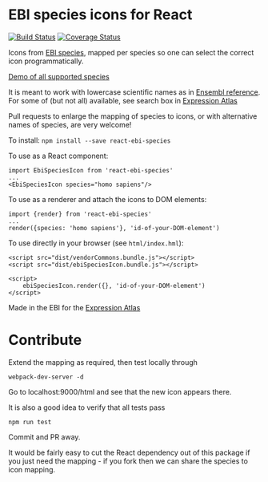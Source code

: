 # EBI species icons for React

[![Build Status](https://travis-ci.org/gxa/react-ebi-species.svg?branch=master)](https://travis-ci.org/gxa/react-ebi-species) [![Coverage Status](https://coveralls.io/repos/github/gxa/react-ebi-species/badge.svg?branch=master)](https://coveralls.io/github/gxa/react-ebi-species?branch=master)

Icons from [EBI species](http://www.ebi.ac.uk/web_guidelines/EBI-Icon-fonts/v1.2/), mapped per species so one can select the correct icon programmatically.

[Demo of all supported species](https://wbazant.github.io/react-ebi-species/html/)

It is meant to work with lowercase scientific names as in [Ensembl reference](http://www.ensembl.org/info/about/species.html). For some of (but not all) available, see search box in [Expression Atlas](http://www.ebi.ac.uk/gxa)

Pull requests to enlarge the mapping of species to icons, or with alternative names of species, are very welcome!


To install:
`npm install --save react-ebi-species`

To use as a React component:
```
import EbiSpeciesIcon from 'react-ebi-species'
...
<EbiSpeciesIcon species="homo sapiens"/>
```

To use as a renderer and attach the icons to DOM elements:
```
import {render} from 'react-ebi-species'
...
render({species: 'homo sapiens'}, 'id-of-your-DOM-element')
```

To use directly in your browser (see `html/index.hml`):
```
<script src="dist/vendorCommons.bundle.js"></script>
<script src="dist/ebiSpeciesIcon.bundle.js"></script>

<script>
    ebiSpeciesIcon.render({}, 'id-of-your-DOM-element')
</script>

```

Made in the EBI for the [Expression Atlas](http://www.ebi.ac.uk/gxa)


# Contribute

Extend the mapping as required, then test locally through
```
webpack-dev-server -d
```
Go to localhost:9000/html and see that the new icon appears there.

It is also a good idea to verify that all tests pass
```
npm run test
```
Commit and PR away.

It would be fairly easy to cut the React dependency out of this package if you just need the mapping - if you fork then we can share the species to icon mapping.
